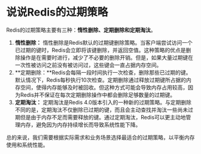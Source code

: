 # 说说Redis的过期策略

Redis的过期策略主要有三种：**惰性删除、定期删除和定期淘汰**。

1. **惰性删除：** 惰性删除是Redis默认的过期键删除策略。当客户端尝试访问一个已过期的键时，Redis会立即将该键删除，并返回空值。这种策略的优点是删除操作是在需要时进行，减少了不必要的删除开销。但是，如果大量过期键在一次性被访问之前没有被访问过，这些键会一直占据内存空间。
2. **定期删除：**Redis会每隔一段时间执行一次检查，删除那些已过期的键。默认情况下，Redis每秒执行10次检查。定期删除通过释放过期键所占据的内存空间，使得内存能够及时被回收。但这种方式可能会导致内存占用较高，因为Redis并不保证在每次定期删除操作中都会删除足够数量的过期键。
3. **定期淘汰：** 定期淘汰是Redis 4.0版本引入的一种新的过期策略。与定期删除不同的是，定期淘汰不仅删除已过期的键，而且会主动查找并淘汰一些尚未过期但是由于内存不足而需要释放的键。通过定期淘汰，Redis可以更主动地管理内存，避免因为内存持续增长而导致系统性能下降。

总的来说，我们需要根据实际需求和业务场景选择最适合的过期策略，以平衡内存使用和系统性能。
